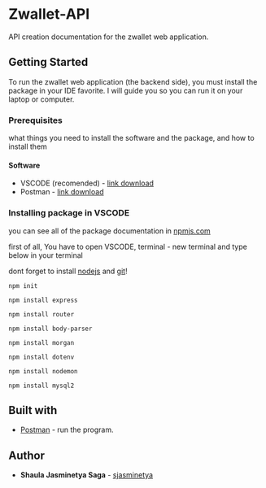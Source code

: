 # Zwallet-API
API creation documentation for the zwallet web application.

## Getting Started
To run the zwallet web application (the backend side), you must install the package in your IDE favorite. I will guide you so you can run it on your laptop or computer.

### Prerequisites
what things you need to install the software and the package, and how to install them

#### Software

 * VSCODE (recomended) - [link download](https://code.visualstudio.com/download)
 * Postman - [link download](https://www.postman.com/downloads/)

### Installing package in VSCODE
you can see all of the package documentation in [npmjs.com](https://www.npmjs.com/)

first of all, You have to open VSCODE, terminal - new terminal and type below in your terminal

dont forget to install [nodejs](https://nodejs.org/en/download/) and [git](https://git-scm.com/downloads)!

```
npm init
```
```
npm install express
```
```
npm install router
```
```
npm install body-parser
```
```
npm install morgan
```
```
npm install dotenv
```
```
npm install nodemon
```
```
npm install mysql2
```

## Built with

  * [Postman](https://www.getpostman.com/collections/3e371793a94f1a8bfbd2) - run the program.
  
## Author

  * **Shaula Jasminetya Saga** - [sjasminetya](https://github.com/sjasminetya)
